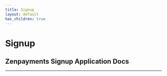 ```yaml
---
title: Signup
layout: default
has_children: true
---
```


# Signup

## Zenpayments Signup Application Docs



----
